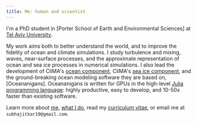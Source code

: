 ```yaml
---
title: Me: human and scientist
---
```


I'm a PhD student in 
[Porter School of Earth and Environmental Sciences] at [Tel Aviv University].


My work aims both to better understand the world, and to improve the fidelity of ocean and climate simulations.
I study turbulence and mixing, waves, near-surface processes, and the approximate representation of ocean and sea ice processes in numerical simulations.
I also lead the development of CliMA's [ocean component](ClimaOcean), CliMA's [sea ice component](ClimaSeaIce),
and the ground-breaking ocean modeling software they are based on, [Oceananigans].
Oceananigans is written for GPUs in the high-level [Julia programming language](https://julialang.org/): highly productive, easy to develop, and 10-50x faster than existing software.

Learn more about [me], [what I do], read my [curriculum vitae],
or email me at `subhajitkar19@gmail.com`.

[curriculum vitae]: https://subhk.github.io/assets/pdf/subhajit-cv.pdf
[me]: https://subhk.github.io/about/
[what I do]: https://subhk.github.io/work/
[Tel Aviv University]: http://www.mit.edu
